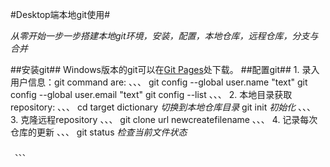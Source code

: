 #Desktop端本地git使用#

 *从零开始一步一步搭建本地git环境，安装，配置，本地仓库，远程仓库，分支与合并*

 ##安装git##
    Windows版本的git可以在[Git Pages](https://git-scm.com/download/win)处下载。
 ##配置git##
    1. 录入用户信息：git command are:
     、、、
     git config --global user.name "text" 
     git config --global user.email "text"
     git config --list
     、、、
    2. 本地目录获取repository:
     、、、
     cd target dictionary *切换到本地仓库目录*
     git init         *初始化*
     、、、
    3. 克隆远程repository
     、、、
     git clone url newcreatefilename
     、、、
    4. 记录每次仓库的更新
     、、、
     git status *检查当前文件状态*
     
     、、、
